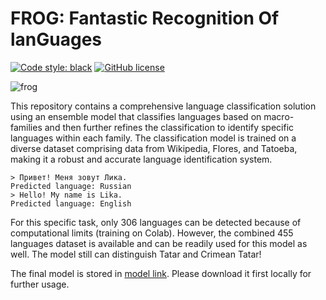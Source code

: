 # FROG: Fantastic Recognition Of lanGuages
[![Code style: black](https://img.shields.io/badge/code%20style-black-000000.svg)](https://github.com/psf/black)
[![GitHub license](https://img.shields.io/github/license/SpirinEgor/gulag)](https://github.com/Likich/frog/blob/master/LICENSE)

![frog](https://github.com/Likich/frog/assets/52376183/a92d606b-a2ba-4839-bc2e-96c0cb27cbb0)

This repository contains a comprehensive language classification solution using an ensemble model that classifies languages based on macro-families and then further refines the classification to identify specific languages within each family. The classification model is trained on a diverse dataset comprising data from Wikipedia, Flores, and Tatoeba, making it a robust and accurate language identification system.

```
> Привет! Меня зовут Лика.
Predicted language: Russian
> Hello! My name is Lika.
Predicted language: English
```

For this specific task, only 306 languages can be detected because of computational limits (training on Colab). However, the combined 455 languages dataset is available and can be readily used for this model as well. The model still can distinguish Tatar and Crimean Tatar!

The final model is stored in [model link](https://wandb.ai/voudy/gulag/runs/a55dbee8?workspace=user-voudy](https://drive.google.com/file/d/1-8d412OfxwYW5gjw4TsiiyONGez0HhAV/view?usp=drive_link)https://drive.google.com/file/d/1-8d412OfxwYW5gjw4TsiiyONGez0HhAV/view?usp=drive_link). Please download it first locally for further usage.
